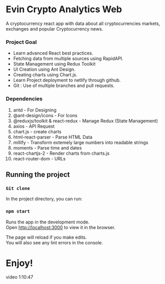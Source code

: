 # Evin Crypto Analytics Web
A cryptocurrency react app with data about all cryptocurrencies markets, exchanges and popular Cryptocurrency news.

### Project Goal
- Learn advanced React best practices.
- Fetching data from multiple sources using RapidAPI.
- State Management using Redux Toolkit
- UI Creation using Ant Design.
- Creating charts using Chart.js. 
- Learn Project deployment to netlify through github.
- Git : Use of multiple branches and pull requests.

### Dependencies
1. antd - For Designing
2. @ant-design/icons - For Icons
3. @reduxjs/toolkit & react-redux - Manage Redux (State Management)
4. axios - API Request
5. chart.js - create charts
6. html-react-parser - Parse HTML Data
7. millify - Transform extemely large numbers into readable strings
8. moments - Parse time and dates
9. react-chartjs-2 - Render charts from charts.js 
10. react-router-dom - URLs

## Running the project

### `Git clone`

In the project directory, you can run:

### `npm start`

Runs the app in the development mode.\
Open [http://localhost:3000](http://localhost:3000) to view it in the browser.

The page will reload if you make edits.\
You will also see any lint errors in the console.

# Enjoy!

video 1:10:47